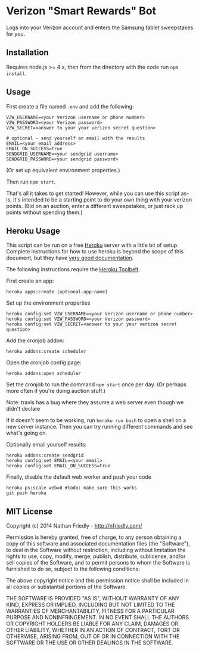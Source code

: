 Verizon "Smart Rewards" Bot
===============================

Logs into your Verizon account and enters the Samsung tablet sweepstakes for you.

Installation
------------

Requires node.js >= 4.x, then from the directory with the code run `npm install`.

Usage
-----

First create a file named `.env` and add the following:

```
VZW_USERNAME=<your Verizon username or phone number>
VZW_PASSWORD=<your Verizon password>
VZW_SECRET=<answer to your your verizon secret question>

# optional - send yourself an email with the results
EMAIL=<your email address>
EMAIL_ON_SUCCESS=true
SENDGRID_USERNAME=<your sendgrid username>
SENDGRID_PASSWORD=<your sendgrid password>
```

(Or set up equivalent environment properties.)

Then run `npm start`.

That's all it takes to get started! However, while you can use this script as-is, it's intended to be a starting point 
to do your own thing with your verizon points. (Bid on an auction, enter a different sweepstakes, or just rack up points 
without spending them.)

Heroku Usage
------------

This script can be run on a free [Heroku](http://www.heroku.com/) server with a little bit of setup. 
Complete instructions for how to use heroku is beyond the scope of this document, but they have 
[very good documentation](https://devcenter.heroku.com/). 

The following instructions require the [Heroku Toolbelt](https://toolbelt.heroku.com/).

First create an app:

    heroku apps:create [optional-app-name]
    
Set up the environment properties

    heroku config:set VZW_USERNAME=<your Verizon username or phone number>
    heroku config:set VZW_PASSWORD=<your Verizon password>
    heroku config:set VZW_SECRET=<answer to your your verizon secret question>
    
Add the cronjob addon:

    heroku addons:create scheduler
  
Open the cronjob config page:

    heroku addons:open scheduler
  
Set the cronjob to run the command `npm start` once per day. (Or perhaps more often if you're doing auction stuff.)

Note: travis has a bug where they assume a web server even though we didn't declare 
    
If it doesn't seem to be working, run `heroku run bash` to open a shell on a new server instance. Then you can try running different commands and see what's going on.

Optionally email yourself results:

    heroku addons:create sendgrid
    heroku config:set EMAIL=<your email>
    heroku config:set EMAIL_ON_SUCCESS=true

Finally, disable the default web worker and push your code

    heroku ps:scale web=0 #todo: make sure this works
    git push heroku

MIT License
------------

Copyright (c) 2014 Nathan Friedly - http://nfriedly.com/

Permission is hereby granted, free of charge, to any person obtaining a copy
of this software and associated documentation files (the "Software"), to deal
in the Software without restriction, including without limitation the rights
to use, copy, modify, merge, publish, distribute, sublicense, and/or sell
copies of the Software, and to permit persons to whom the Software is
furnished to do so, subject to the following conditions:

The above copyright notice and this permission notice shall be included in all
copies or substantial portions of the Software.

THE SOFTWARE IS PROVIDED "AS IS", WITHOUT WARRANTY OF ANY KIND, EXPRESS OR
IMPLIED, INCLUDING BUT NOT LIMITED TO THE WARRANTIES OF MERCHANTABILITY,
FITNESS FOR A PARTICULAR PURPOSE AND NONINFRINGEMENT. IN NO EVENT SHALL THE
AUTHORS OR COPYRIGHT HOLDERS BE LIABLE FOR ANY CLAIM, DAMAGES OR OTHER
LIABILITY, WHETHER IN AN ACTION OF CONTRACT, TORT OR OTHERWISE, ARISING FROM,
OUT OF OR IN CONNECTION WITH THE SOFTWARE OR THE USE OR OTHER DEALINGS IN THE
SOFTWARE.
